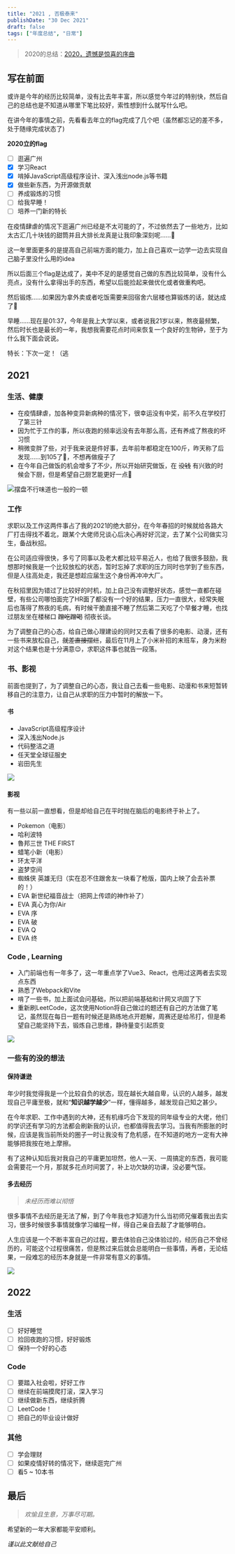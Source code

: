```yaml
---
title: "2021 , 否极泰来"
publishDate: "30 Dec 2021"
draft: false
tags: ["年度总结", "日常"]
---
```


> 2020的总结：[2020，遗憾是惊喜的序曲](/posts/2020-summary/)

## 写在前面

或许是今年的经历比较简单，没有比去年丰富，所以感觉今年过的特别快，然后自己的总结也是不知道从哪里下笔比较好，索性想到什么就写什么吧。

在讲今年的事情之前，先看看去年立的flag完成了几个吧（虽然都忘记的差不多，处于随缘完成状态了)

<!--more-->

**2020立的flag**

- [ ] 逛遍广州
- [x] 学习React
- [x] 啃掉JavaScript高级程序设计、深入浅出node.js等书籍
- [x] 做些新东西，为开源做贡献
- [ ] 养成锻炼的习惯
- [ ] 给我早睡！
- [ ] 培养一门新的特长

在疫情肆虐的情况下逛遍广州已经是不太可能的了，不过依然去了一些地方，比如太古汇几十块钱的甜筒并且大排长龙真是让我印象深刻呢……🥲

这一年里面更多的是提高自己前端方面的能力，加上自己喜欢一边学一边去实现自己脑子里没什么用的idea

所以后面三个flag是达成了，美中不足的是感觉自己做的东西比较简单，没有什么亮点，没有什么拿得出手的东西，希望以后能捡起来做优化或者做重构吧。

然后锻炼……如果因为拿外卖或者吃饭需要来回宿舍六层楼也算锻炼的话，就达成了🤤

早睡……现在是01:37，今年是我上大学以来，或者说我21岁以来，熬夜最频繁，然后时长也是最长的一年，我想我需要花点时间来恢复一个良好的生物钟，至于为什么我下面会说说。

特长：下次一定！（逃

## 2021

### 生活、健康

- 在疫情肆虐，加各种变异新病种的情况下，很幸运没有中奖，前不久在学校打了第三针
- 因为忙于工作的事，所以夜跑的频率远没有去年那么高，还有养成了熬夜的坏习惯
- 稍微变胖了些，对于我来说是件好事，去年前年都稳定在100斤，昨天称了后发现……到105了🤧，不想再做瘦子了
- 在今年自己做饭的机会增多了不少，所以开始研究做饭，在 ~~没钱~~ 有兴致的时候会下厨，但是希望自己厨艺能更好一点🤮

![摆盘不行味道也一般的一顿](./food.jpg)

### 工作

求职以及工作这两件事占了我的2021的绝大部分，在今年春招的时候就给各路大厂打击得找不着北，跟某个大佬师兄谈心后决心再好好沉淀，去了某个公司做实习生，备战秋招。

在公司适应得很快，多亏了同事以及老大都比较平易近人，也给了我很多鼓励，我想那时候我是一个比较放松的状态，暂时忘掉了求职的压力同时也学到了些东西，但是人往高处走，我还是想趁应届生这个身份再冲冲大厂。

在秋招里因为错过了比较好的时机，加上自己没有调整好状态，感觉一直都在碰壁，有些公司哪怕面完了HR面了都没有一个好的结果，压力一直很大，经常失眠后也落得了熬夜的毛病，有时候干脆直接不睡了然后第二天吃了个早餐才睡，也找过朋友坐在楼梯口 ~~蹭吃蹭喝~~ 彻夜长谈。

为了调整自己的心态，给自己做心理建设的同时又去看了很多的电影、动漫，还有一些书来放松自己，~~就差直接摆烂~~，最后在11月上了小米补招的末班车，身为米粉对这个结果也是十分满意😌，求职这件事也就告一段落。

### 书、影视

前面也提到了，为了调整自己的心态，我让自己去看一些电影、动漫和书来短暂转移自己的注意力，让自己从求职的压力中暂时的解放一下。

#### 书

- JavaScript高级程序设计
- 深入浅出Node.js
- 代码整洁之道
- 任天堂全球征服史
- 岩田先生

![](./book.jpg)

#### 影视

有一些以前一直想看，但是却给自己在平时抛在脑后的电影终于补上了。

- Pokemon（电影）
- 哈利波特
- 魯邦三世 THE FIRST
- 蜡笔小新（电影）
- 环太平洋
- 盗梦空间
- 蜘蛛侠 英雄无归（实在忍不住跟舍友一块看了枪版，国内上映了会去补票的！）
- EVA 新世纪福音战士（把网上传颂的神作补了）
- EVA 真心为你/Air
- EVA 序
- EVA 破
- EVA Q
- EVA 终

### Code , Learning

- 入门前端也有一年多了，这一年重点学了Vue3、React，也用过这两者去实现点东西
- 熟悉了Webpack和Vite
- 啃了一些书，加上面试会问基础，所以把前端基础和计网又巩固了下
- 重新刷LeetCode，这次使用Notion将自己做过的题还有自己的方法做了笔记，虽然现在每日一题有时候还是熟练地点开题解，周赛还是给吊打，但是希望自己能坚持下去，锻炼自己思维，静待量变引起质变

![](./Leetcode.png)

### 一些有的没的想法

#### 保持谦逊

年少时我觉得我是一个比较自负的状态，现在越长大越自卑，认识的人越多，越发现自己平庸至极，就和“**知识越学越少**”一样，懂得越多，越发现自己知之甚少。

在今年求职、工作中遇到的大神，还有机缘巧合下发现的同年级专业的大佬，他们的学识还有学习的方法都会刷新我的认识，也都值得我去学习。当我有所膨胀的时候，应该是我当前所处的圈子一时让我没有了危机感，在不知道的地方一定有大神能够把我按在地上摩擦。

有了这种认知后我对我自己的平庸更加坦然，他人一天、一周搞定的东西，我可能会需要花一个月，那就多花点时间罢了，补上功欠缺的功课，没必要气馁。

#### 多去经历

> _未经历而难以彻悟_

很多事情不去经历是无法了解，到了今年我也才知道为什么当初师兄催着我出去实习，很多时候很多事情就像学习编程一样，得自己亲自去敲了才能够明白。

人生应该是一个不断丰富自己的过程，要去体验自己没体验过的，经历自己不曾经历的，可能这个过程很痛苦，但是熬过来后就会总能明白一些事情，再者，无论结果，一段难忘的经历本身就是一件非常有意义的事情。

![](./lesson.jpg)

## 2022

### 生活

- [ ] 好好睡觉
- [ ] 捡回夜跑的习惯，好好锻炼
- [ ] 保持一个好的心态

### Code

- [ ] 要踏入社会啦，好好工作
- [ ] 继续在前端摸爬打滚，深入学习
- [ ] 继续做新东西，继续折腾
- [ ] LeetCode！
- [ ] 把自己的毕业设计做好

### 其他

- [ ] 学会理财
- [ ] 如果疫情好转的情况下，继续逛完广州
- [ ] 看5 ~ 10本书

## 最后

> _欢愉且生意，万事尽可期。_

希望新的一年大家都能平安顺利。

_谨以此文献给自己_
